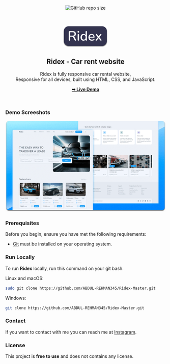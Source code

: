<div align="center">
  
  ![GitHub repo size](https://img.shields.io/github/repo-size/codewithsadee/ridex)
 
  <br />
  <br />
  
  <img src="./readme-images/project-logo.png" />

  <h2 align="center">Ridex - Car rent website</h2>

  Ridex is fully responsive car rental website, <br />Responsive for all devices, built using HTML, CSS, and JavaScript.

  <a href=""><strong>➥ Live Demo</strong></a>

</div>

<br />

### Demo Screeshots

![Ridex Desktop Demo](./readme-images/desktop.png "Desktop Demo")

### Prerequisites

Before you begin, ensure you have met the following requirements:

* [Git](https://git-scm.com/downloads "Download Git") must be installed on your operating system.

### Run Locally

To run **Ridex** locally, run this command on your git bash:

Linux and macOS:

```bash
sudo git clone https://github.com/ABDUL-REHMAN345/Ridex-Master.git
```

Windows:

```bash
git clone https://github.com/ABDUL-REHMAN345/Ridex-Master.git
```

### Contact

If you want to contact with me you can reach me at [Instagram](https://www.instagram.com/coder_life98/).

### License

This project is **free to use** and does not contains any license.
